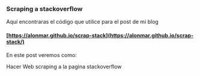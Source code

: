 ### Scraping a stackoverflow
Aquí encontraras el código que utilice para el post de mi blog
#### [https://alonmar.github.io/scrap-stack](https://alonmar.github.io/scrap-stack/)

   En este post veremos como:
   
   Hacer Web scraping a la pagina stackoverflow

